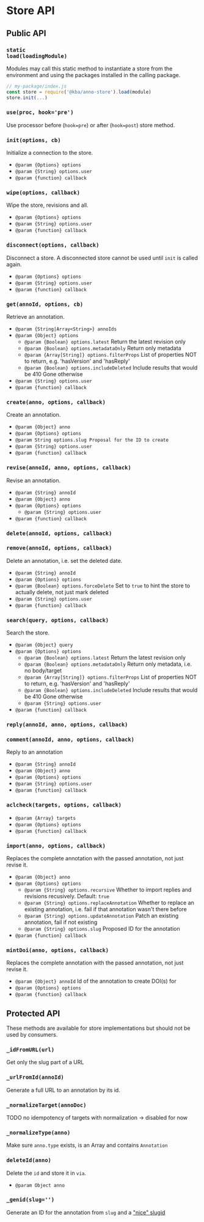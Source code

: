 # Store API
<!-- BEGIN-RENDER ./anno-store/store.js -->
## Public API
### <code><strong>static</strong> load(loadingModule)</code>
Modules may call this static method to instantiate a store from the
environment and using the packages installed in the calling package.
```js
// my-package/index.js
const store = require('@kba/anno-store').load(module)
store.init(...)
```
### `use(proc, hook='pre')`
Use processor before (`hook=pre`) or after (`hook=post`) store method.

### `init(options, cb)`
Initialize a connection to the store.
- `@param {Options} options`
- `@param {String} options.user`
- `@param {function} callback`
### `wipe(options, callback)`
Wipe the store, revisions and all.
- `@param {Options} options`
- `@param {String} options.user`
- `@param {function} callback`
### `disconnect(options, callback)`
Disconnect a store.
A disconnected store cannot be used until `init` is called again.
- `@param {Options} options`
- `@param {String} options.user`
- `@param {function} callback`
### `get(annoId, options, cb)`
Retrieve an annotation.
- `@param {String|Array<String>} annoIds`
- `@param {Object} options`
    - `@param {Boolean} options.latest` Return the latest revision only
    - `@param {Boolean} options.metadataOnly` Return only metadata
    - `@param {Array[String]} options.filterProps` List of properties NOT to return, e.g. 'hasVersion' and 'hasReply'
    - `@param {Boolean} options.includeDeleted` Include results that would be 410 Gone otherwise
- `@param {String} options.user`
- `@param {function} callback`
### `create(anno, options, callback)`
Create an annotation.
- `@param {Object} anno`
- `@param {Options} options`
- `@param String options.slug Proposal for the ID to create`
- `@param {String} options.user`
- `@param {function} callback`
### `revise(annoId, anno, options, callback)`
Revise an annotation.

- `@param {String} annoId`
- `@param {Object} anno`
- `@param {Options} options`
  - `@param {String} options.user`
- `@param {function} callback`
### `delete(annoId, options, callback)`
### `remove(annoId, options, callback)`
Delete an annotation, i.e. set the deleted date.

- `@param {String} annoId`
- `@param {Options} options`
- `@param {Boolean} options.forceDelete` Set to `true` to hint the store to
                                     actually delete, not just mark deleted
- `@param {String} options.user`
- `@param {function} callback`
### `search(query, options, callback)`
Search the store.

- `@param {Object} query`
- `@param {Options} options`
    - `@param {Boolean} options.latest` Return the latest revision only
    - `@param {Boolean} options.metadataOnly` Return only metadata, i.e. no body/target
    - `@param {Array[String]} options.filterProps` List of properties NOT to return, e.g. 'hasVersion' and 'hasReply'
    - `@param {Boolean} options.includeDeleted` Include results that would be 410 Gone otherwise
    - `@param {String} options.user`
- `@param {function} callback`
### `reply(annoId, anno, options, callback)`
### `comment(annoId, anno, options, callback)`
Reply to an annotation

- `@param {String} annoId`
- `@param {Object} anno`
- `@param {Options} options`
- `@param {String} options.user`
- `@param {function} callback`
### `aclcheck(targets, options, callback)`

- `@param {Array} targets`
- `@param {Options} options`
- `@param {function} callback`
### `import(anno, options, callback)`
Replaces the complete annotation with the passed annotation, not just revise it.

- `@param {Object} anno`
- `@param {Options} options`
  - `@param {String} options.recursive` Whether to import replies and revisions recusively. Default: `true`
  - `@param {String} options.replaceAnnotation` Whether to replace an existing annotation, i.e. fail if that annotation wasn't there before
  - `@param {String} options.updateAnnotation` Patch an existing annotation, fail if not existing
  - `@param {String} options.slug` Proposed ID for the annotation
- `@param {function} callback`

### `mintDoi(anno, options, callback)`
Replaces the complete annotation with the passed annotation, not just revise it.

- `@param {Object} annoId` Id of the annotation to create DOI(s) for
- `@param {Options} options`
- `@param {function} callback`
## Protected API
These methods are available for store implementations but should not be
used by consumers.
### `_idFromURL(url)`
Get only the slug part of a URL
### `_urlFromId(annoId)`
Generate a full URL to an annotation by its id.
### `_normalizeTarget(annoDoc)`
 TODO no idempotency of targets with normalization -> disabled for now
### `_normalizeType(anno)`
Make sure `anno.type` exists, is an Array and contains `Annotation`
### `deleteId(anno)`
Delete the `id` and store it in `via`.
- `@param Object anno`
### `_genid(slug='')`
Generate an ID for the annotation from `slug` and a ["nice"
slugid](https://www.npmjs.com/package/slugid)

<!-- END-RENDER -->
